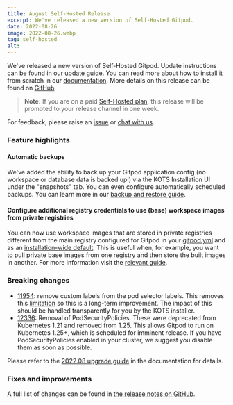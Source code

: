 ```yaml
---
title: August Self-Hosted Release
excerpt: We've released a new version of Self-Hosted Gitpod.
date: 2022-08-26
image: 2022-08-26.webp
tag: self-hosted
alt:
---
```


<script>
  import Contributors from "$lib/components/changelog/contributors.svelte";
  import Badge from "$lib/components/changelog/badge.svelte"
</script>

We've released a new version of Self-Hosted Gitpod. Update instructions can be found in our [update guide](https://www.gitpod.io/docs/configure/self-hosted/latest/updating). You can read more about how to install it from scratch in our [documentation](https://www.gitpod.io/docs/configure/self-hosted/latest). More details on this release can be found on [GitHub](https://github.com/gitpod-io/gitpod/releases).

> **Note:** If you are on a paid [Self-Hosted plan](../self-hosted), this release will be promoted to your release channel in one week.

For feedback, please raise an [issue](https://github.com/gitpod-io/gitpod/issues/new?assignees=&labels=bug&template=bug_report.yml) or [chat with us](https://www.gitpod.io/chat).

<p><Contributors usernames="nandajavarma,MrSimonEmms,Pothulapati,corneliusludmann,adrienthebo,lucasvaltl" /></p>

### Feature highlights

#### Automatic backups

We've added the ability to back up your Gitpod application config (no workspace or database data is backed up!) via the KOTS Installation UI under the "snapshots" tab. You can even configure automatically scheduled backups. You can learn more in our [backup and restore guide](../docs/configure/self-hosted/latest/backup-restore).

#### Configure additional registry credentials to use (base) workspace images from private registries

You can now use workspace images that are stored in private registries different from the main registry configured for Gitpod in your [gitpod.yml](../docs/references/gitpod-yml) and as an [installation-wide default](../docs/configure/self-hosted/latest/advanced/default-workspace-image). This is useful when, for example, you want to pull private base images from one registry and then store the built images in another. For more information visit the [relevant guide](../docs/configure/self-hosted/latest/advanced/private-registries).

### Breaking changes

- [11954](https://github.com/gitpod-io/gitpod/pull/11954): remove custom labels from the pod selector labels. This removes this [limitation](https://www.gitpod.io/docs/configure/self-hosted/latest/advanced/customization#limitations) so this is a long-term improvement. The impact of this should be handled transparently for you by the KOTS installer.
- [12336](https://github.com/gitpod-io/gitpod/pull/12336): Removal of PodSecurityPolicies. These were deprecated from Kubernetes 1.21 and removed from 1.25. This allows Gitpod to run on Kubernetes 1.25+, which is scheduled for imminent release. If you have PodSecurityPolicies enabled in your cluster, we suggest you disable them as soon as possible.

Please refer to the [2022.08 upgrade guide](../docs/configure/self-hosted/latest/upgrade-guides#202208) in the documentation for details.

### Fixes and improvements

A full list of changes can be found in [the release notes on GitHub](https://github.com/gitpod-io/gitpod/releases).
